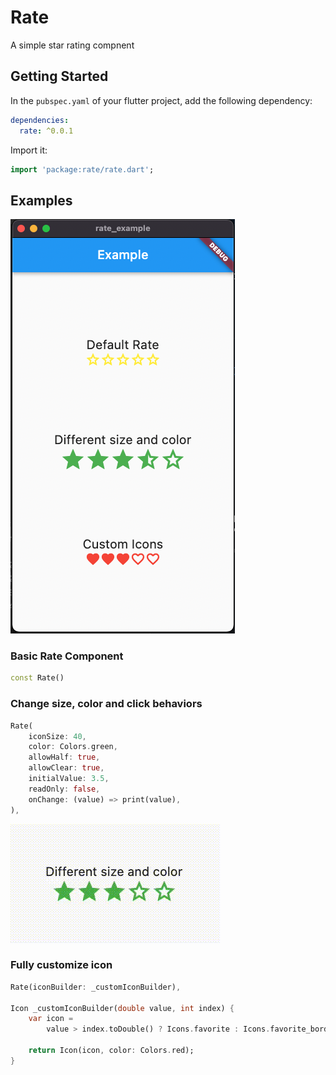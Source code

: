 # Rate

A simple star rating compnent

## Getting Started

In the `pubspec.yaml` of your flutter project, add the following dependency:

```yaml
dependencies:
  rate: ^0.0.1
```

Import it:

```dart
import 'package:rate/rate.dart';
```

## Examples

![Examples](https://github.com/pedropacheco92/rate/blob/main/arts/example_pic.png)

### Basic Rate Component

```dart
const Rate()
```

### Change size, color and click behaviors

```dart
Rate(
    iconSize: 40,
    color: Colors.green,
    allowHalf: true,
    allowClear: true,
    initialValue: 3.5,
    readOnly: false,
    onChange: (value) => print(value),
),
```

![Examples](https://github.com/pedropacheco92/rate/blob/main/arts/example_vid.gif)

### Fully customize icon

```dart
Rate(iconBuilder: _customIconBuilder),

Icon _customIconBuilder(double value, int index) {
    var icon =
        value > index.toDouble() ? Icons.favorite : Icons.favorite_border;

    return Icon(icon, color: Colors.red);
}
```

